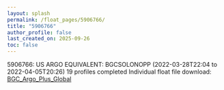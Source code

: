```yaml
---
layout: splash
permalink: /float_pages/5906766/
title: "5906766"
author_profile: false
last_created_on: 2025-09-26
toc: false
---
```

 
5906766: US ARGO EQUIVALENT: BGCSOLONOPP (2022-03-28T22:04 to 2022-04-05T20:26)
19 profiles completed
Individual float file download: [BGC_Argo_Plus_Global](https://ftp.soest.hawaii.edu/bgc_argo_plus/Individual_Floats/outliers_removed/5906766_Sprof_processed.nc)
